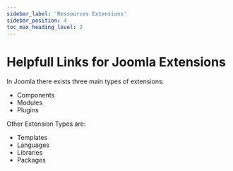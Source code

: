 ```yaml
---
sidebar_label: 'Ressources Extensions'
sidebar_position: 4
toc_max_heading_level: 2
---
```


# Helpfull Links for Joomla Extensions

In Joomla there exists three main types of extensions:
- Components
- Modules
- Plugins

Other Extension Types are:
- Templates
- Languages
- Libraries
- Packages
